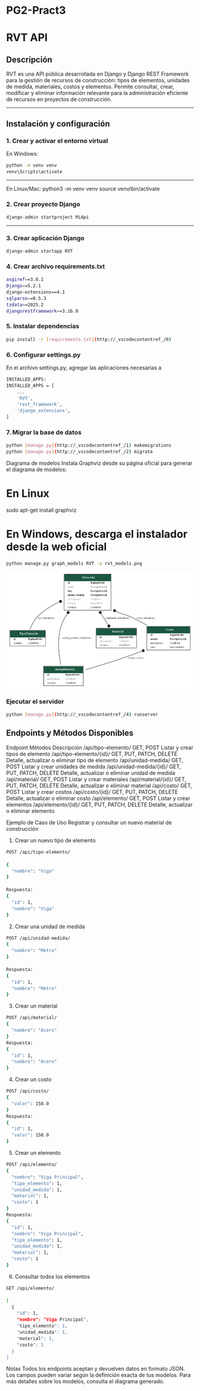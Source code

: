 # PG2-Pract3
# RVT API

## Descripción

RVT es una API pública desarrollada en Django y Django REST Framework para la gestión de recursos de construcción: tipos de elementos, unidades de medida, materiales, costos y elementos. Permite consultar, crear, modificar y eliminar información relevante para la administración eficiente de recursos en proyectos de construcción.

---

## Instalación y configuración

### 1. Crear y activar el entorno virtual

En Windows:

```sh
python -m venv venv
venv\Scripts\activate
```

---
En Linux/Mac:
python3 -m venv venv
source venv/bin/activate

### 2. Crear proyecto Django
```sh
django-admin startproject MiApi
```
---
### 3. Crear aplicación Django
```sh
django-admin startapp RVT
```
### 4. Crear archivo requirements.txt
```sh
asgiref==3.8.1
Django==5.2.1
django-extensions==4.1
sqlparse==0.5.3
tzdata==2025.2
djangorestframework==3.16.0
```
### 5. Instalar dependencias
```sh
pip install -r [requirements.txt](http://_vscodecontentref_/0)
```
### 6. Configurar settings.py

En el archivo settings.py, agregar las aplicaciones necesarias a 
```sh
INSTALLED_APPS:
INSTALLED_APPS = [
    ...
    'RVT',
    'rest_framework',
    'django_extensions',
]
```

### 7. Migrar la base de datos
```sh
python [manage.py](http://_vscodecontentref_/1) makemigrations
python [manage.py](http://_vscodecontentref_/2) migrate
```
Diagrama de modelos
Instala Graphviz desde su página oficial para generar el diagrama de modelos:
# En Linux
sudo apt-get install graphviz
# En Windows, descarga el instalador desde la web oficial
```sh
python manage.py graph_models RVT -o rvt_models.png
```
![Diagrama de modelos de RVT](rvt_models.png)

### Ejecutar el servidor
```sh
python [manage.py](http://_vscodecontentref_/4) runserver
```
## Endpoints y Métodos Disponibles
Endpoint	Métodos	Descripción
/api/tipo-elemento/	GET, POST	Listar y crear tipos de elemento
/api/tipo-elemento/{id}/	GET, PUT, PATCH, DELETE	Detalle, actualizar o eliminar tipo de elemento
/api/unidad-medida/	GET, POST	Listar y crear unidades de medida
/api/unidad-medida/{id}/	GET, PUT, PATCH, DELETE	Detalle, actualizar o eliminar unidad de medida
/api/material/	GET, POST	Listar y crear materiales
/api/material/{id}/	GET, PUT, PATCH, DELETE	Detalle, actualizar o eliminar material
/api/costo/	GET, POST	Listar y crear costos
/api/costo/{id}/	GET, PUT, PATCH, DELETE	Detalle, actualizar o eliminar costo
/api/elemento/	GET, POST	Listar y crear elementos
/api/elemento/{id}/	GET, PUT, PATCH, DELETE	Detalle, actualizar o eliminar elemento

Ejemplo de Caso de Uso
Registrar y consultar un nuevo material de construcción
1. Crear un nuevo tipo de elemento
```sh
POST /api/tipo-elemento/

{
  "nombre": "Viga"
}

Respuesta:
{
  "id": 1,
  "nombre": "Viga"
}
```

2. Crear una unidad de medida
```sh
POST /api/unidad-medida/
{
  "nombre": "Metro"
}

Respuesta:
{
  "id": 1,
  "nombre": "Metro"
}
```
3. Crear un material
```sh
POST /api/material/
{
  "nombre": "Acero"
}
Respuesta:
{
  "id": 1,
  "nombre": "Acero"
}
```
4. Crear un costo
```sh
POST /api/costo/
{
  "valor": 150.0
}
Respuesta:
{
  "id": 1,
  "valor": 150.0
}
```
5. Crear un elemento
```sh
POST /api/elemento/
{
  "nombre": "Viga Principal",
  "tipo_elemento": 1,
  "unidad_medida": 1,
  "material": 1,
  "costo": 1
}
Respuesta:
{
  "id": 1,
  "nombre": "Viga Principal",
  "tipo_elemento": 1,
  "unidad_medida": 1,
  "material": 1,
  "costo": 1
}
```
6. Consultar todos los elementos
```sh
GET /api/elemento/

[
  {
    "id": 1,
    "nombre": "Viga Principal",
    "tipo_elemento": 1,
    "unidad_medida": 1,
    "material": 1,
    "costo": 1
  }
]
```
Notas
Todos los endpoints aceptan y devuelven datos en formato JSON.
Los campos pueden variar según la definición exacta de tus modelos.
Para más detalles sobre los modelos, consulta el diagrama generado.







